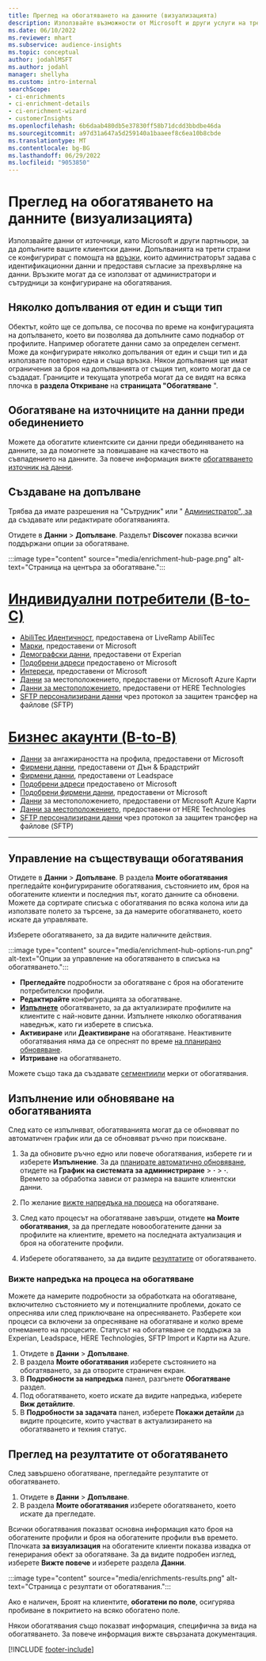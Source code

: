 ```yaml
---
title: Преглед на обогатяването на данните (визуализацията)
description: Използвайте възможности от Microsoft и други услуги на трети страни, за да обогатите данните на клиентите си.
ms.date: 06/10/2022
ms.reviewer: mhart
ms.subservice: audience-insights
ms.topic: conceptual
author: jodahlMSFT
ms.author: jodahl
manager: shellyha
ms.custom: intro-internal
searchScope:
- ci-enrichments
- ci-enrichment-details
- ci-enrichment-wizard
- customerInsights
ms.openlocfilehash: 6b6daab480db5e37830ff58b71dcdd3bbdbe46da
ms.sourcegitcommit: a97d31a647a5d259140a1baaeef8c6ea10b8cbde
ms.translationtype: MT
ms.contentlocale: bg-BG
ms.lasthandoff: 06/29/2022
ms.locfileid: "9053850"
---
```

# <a name="data-enrichment-preview-overview"></a>Преглед на обогатяването на данните (визуализацията)

Използвайте данни от източници, като Microsoft и други партньори, за да допълните вашите клиентски данни. Допълванията на трети страни се конфигурират с помощта на [връзки](connections.md), които администраторът задава с идентификационни данни и предоставя съгласие за прехвърляне на данни. Връзките могат да се използват от администратори и сътрудници за конфигуриране на обогатявания.  

## <a name="multiple-enrichments-of-the-same-type"></a>Няколко допълвания от един и същи тип

Обектът, който ще се допълва, се посочва по време на конфигурацията на допълването, което ви позволява да допълните само поднабор от профилите. Например обогатете данни само за определен сегмент. Може да конфигурирате няколко допълвания от един и същи тип и да използвате повторно една и съща връзка. Някои допълвания ще имат ограничения за броя на допълванията от същия тип, които могат да се създадат. Границите и текущата употреба могат да се видят на всяка плочка в **раздела Откриване** на **страницата "Обогатяване** ".

## <a name="enrich-data-sources-before-unification"></a>Обогатяване на източниците на данни преди обединението

Можете да обогатите клиентските си данни преди обединяването на данните, за да помогнете за повишаване на качеството на съвпадението на данните. За повече информация вижте [обогатяването източник на данни](data-sources-enrichment.md).

## <a name="create-an-enrichment"></a>Създаване на допълване

Трябва да имате разрешения на "Сътрудник" или " [Администратор", за](permissions.md) да създавате или редактирате обогатяванията.

Отидете в **Данни** > **Допълване**. Разделът **Discover** показва всички поддържани опции за обогатяване.

:::image type="content" source="media/enrichment-hub-page.png" alt-text="Страница на центъра за обогатяване.":::

# <a name="individual-consumers-b-to-c"></a>[Индивидуални потребители (B-to-C)](#tab/b2c)

- [AbiliTec Идентичност](enrichment-liveramp.md), предоставена от LiveRamp AbiliTec
- [Марки](enrichment-microsoft.md), предоставени от Microsoft
- [Демографски данни](enrichment-experian.md), предоставени от Experian
- [Подобрени адреси](enrichment-enhanced-addresses.md) предоставено от Microsoft
- [Интереси](enrichment-microsoft.md), предоставени от Microsoft
- [Данни](enrichment-azure-maps.md) за местоположението, предоставени от Microsoft Azure Карти
- [Данни за местоположението](enrichment-here.md), предоставени от HERE Technologies
- [SFTP персонализирани данни](enrichment-SFTP-custom-import.md) чрез протокол за защитен трансфер на файлове (SFTP)

# <a name="business-accounts-b-to-b"></a>[Бизнес акаунти (B-to-B)](#tab/b2b)

- [Данни](enrichment-office.md) за ангажираността на профила, предоставени от Microsoft
- [Фирмени данни](enrichment-dnb.md), предоставени от Дън & Брадстрийт
- [Фирмени данни](enrichment-leadspace.md), предоставени от Leadspace
- [Подобрени адреси](enrichment-enhanced-addresses.md) предоставено от Microsoft
- [Подобрени фирмени данни](enrichment-enhanced-company-data.md), предоставени от Microsoft
- [Данни](enrichment-azure-maps.md) за местоположението, предоставени от Microsoft Azure Карти
- [Данни за местоположението](enrichment-here.md), предоставени от HERE Technologies
- [SFTP персонализирани данни](enrichment-SFTP-custom-import.md) чрез протокол за защитен трансфер на файлове (SFTP)

---

## <a name="manage-existing-enrichments"></a>Управление на съществуващи обогатявания

Отидете в **Данни** > **Допълване**. В раздела **Моите обогатявания** прегледайте конфигурираните обогатявания, състоянието им, броя на обогатените клиенти и последния път, когато данните са обновени. Можете да сортирате списъка с обогатявания по всяка колона или да използвате полето за търсене, за да намерите обогатяването, което искате да управлявате.

Изберете обогатяването, за да видите наличните действия.

:::image type="content" source="media/enrichment-hub-options-run.png" alt-text="Опции за управление на обогатяването в списъка на обогатяването.":::

- **Прегледайте** подробности за обогатяване с броя на обогатените потребителски профили.
- **Редактирайте** конфигурацията за обогатяване.
- [**Изпълнете**](#run-or-refresh-enrichments) обогатяването, за да актуализирате профилите на клиентите с най-новите данни. Изпълнете няколко обогатявания наведнъж, като ги изберете в списъка.
- **Активиране** или **Деактивиране** на обогатяване. Неактивните обогатявания няма да се опреснят по време [на планирано обновяване](system.md#schedule-tab).
- **Изтриване** на обогатяването.

Можете също така да създавате [сегменти](segments.md)[или](measures.md) мерки от обогатявания.

## <a name="run-or-refresh-enrichments"></a>Изпълнение или обновяване на обогатяванията

След като се изпълняват, обогатяванията могат да се обновяват по автоматичен график или да се обновяват ръчно при поискване.

1. За да обновите ръчно едно или повече обогатявания, изберете ги и изберете **Изпълнение**. За да [планирате автоматично обновяване](system.md#schedule-tab), отидете на **График на системата за администриране** > **·** > **·**. Времето за обработка зависи от размера на вашите клиентски данни.

1. По желание [вижте напредъка на процеса](#see-the-progress-of-the-enrichment-process) на обогатяване.

1. След като процесът на обогатяване завърши, отидете **на Моите обогатявания**, за да прегледате новообогатените данни за профилите на клиентите, времето на последната актуализация и броя на обогатените профили.

1. Изберете обогатяването, за да видите [резултатите](#view-enrichment-results) от обогатяването.

### <a name="see-the-progress-of-the-enrichment-process"></a>Вижте напредъка на процеса на обогатяване

Можете да намерите подробности за обработката на обогатяване, включително състоянието му и потенциалните проблеми, докато се опреснява или след приключване на опресняването. Разберете кои процеси са включени за опресняване на обогатяване и колко време отнемането на процесите. Статусът на обогатяване се поддържа за Experian, Leadspace, HERE Technologies, SFTP Import и Карти на Azure.

1. Отидете в **Данни** > **Допълване**.
1. В раздела **Моите обогатявания** изберете състоянието на обогатяването, за да отворите страничен екран.
1. В **Подробности за напредъка** панел, разгънете **Обогатяване** раздел.
1. Под обогатяването, което искате да видите напредъка, изберете **Виж детайлите**.
1. В **Подробности за задачата** панел, изберете **Покажи детайли** да видите процесите, които участват в актуализирането на обогатяването и техния статус.

## <a name="view-enrichment-results"></a>Преглед на резултатите от обогатяването

След завършено обогатяване, прегледайте резултатите от обогатяването.

1. Отидете в **Данни** > **Допълване**.
1. В раздела **Моите обогатявания** изберете обогатяването, което искате да прегледате.

Всички обогатявания показват основна информация като броя на обогатените профили и броя на обогатените профили във времето. Плочката **за визуализация** на обогатените клиенти показва извадка от генерирания обект за обогатяване. За да видите подробен изглед, изберете **Вижте повече** и изберете раздела **Данни**.

:::image type="content" source="media/enrichments-results.png" alt-text="Страница с резултати от обогатявания.":::

Ако е наличен, Броят на клиентите, **обогатени по поле**, осигурява пробиване в покритието на всяко обогатено поле.

Някои обогатявания също показват информация, специфична за вида на обогатяването. За повече информация вижте свързаната документация.

[!INCLUDE [footer-include](includes/footer-banner.md)]
